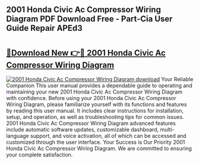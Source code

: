 ## 2001 Honda Civic Ac Compressor Wiring Diagram PDF Download Free - Part-Cia User Guide Repair APEd3

# <h2><a href="http://dfppfe2.blite.top/?on=2001+Honda+Civic+Ac+Compressor+Wiring+Diagram">🔗Download New 👉🔴 2001 Honda Civic Ac Compressor Wiring Diagram</a></h2>

[![2001 Honda Civic Ac Compressor Wiring Diagram download](https://i.imgur.com/lujVjoI.png)](http://dfppfe2.blite.top/?on=2001+Honda+Civic+Ac+Compressor+Wiring+Diagram)
Your Reliable Companion This user manual provides a dependable guide to operating and maintaining your new 2001 Honda Civic Ac Compressor Wiring Diagram with confidence. Before using your 2001 Honda Civic Ac Compressor Wiring Diagram, please familiarize yourself with its functions and features by reading this user manual. It includes clear instructions for installation, setup, and operation, as well as troubleshooting tips for common issues. 2001 Honda Civic Ac Compressor Wiring Diagram advanced features include automatic software updates, customizable dashboard, multi-language support, and voice activation, all of which can be accessed and customized through the user interface. Your Success is Our Priority 2001 Honda Civic Ac Compressor Wiring Diagram. We are committed to ensuring your complete satisfaction.
